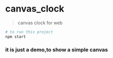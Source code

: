 # canvas_clock

> canvas clock for web

``` bash
# to run this project
npm start

```
### it is just a demo,to show a simple canvas
